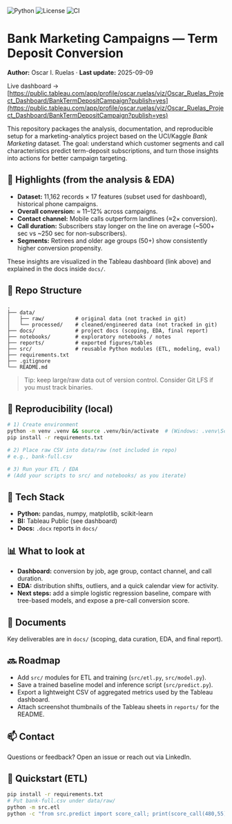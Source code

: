 ![Python](https://img.shields.io/badge/Python-3.11-informational)
![License](https://img.shields.io/badge/License-MIT-brightgreen)
![CI](![CI](https://img.shields.io/github/actions/workflow/status/<tu_usuario>/<tu_repo>/lint.yml?label=lint))

# Bank Marketing Campaigns — Term Deposit Conversion

**Author:** Oscar I. Ruelas · **Last update:** 2025-09-09

Live dashboard → [https://public.tableau.com/app/profile/oscar.ruelas/viz/Oscar_Ruelas_Project_Dashboard/BankTermDepositCampaign?publish=yes](https://public.tableau.com/app/profile/oscar.ruelas/viz/Oscar_Ruelas_Project_Dashboard/BankTermDepositCampaign?publish=yes)

This repository packages the analysis, documentation, and reproducible setup for a marketing-analytics project based on the UCI/Kaggle *Bank Marketing* dataset. The goal: understand which customer segments and call characteristics predict term-deposit subscriptions, and turn those insights into actions for better campaign targeting.

## 🔎 Highlights (from the analysis & EDA)
- **Dataset:** 11,162 records × 17 features (subset used for dashboard), historical phone campaigns.
- **Overall conversion:** ≈ 11–12% across campaigns.
- **Contact channel:** Mobile calls outperform landlines (≈2× conversion).
- **Call duration:** Subscribers stay longer on the line on average (~500+ sec vs ~250 sec for non-subscribers).
- **Segments:** Retirees and older age groups (50+) show consistently higher conversion propensity.

These insights are visualized in the Tableau dashboard (link above) and explained in the docs inside `docs/`.

## 📁 Repo Structure
```
.
├── data/
│   ├── raw/          # original data (not tracked in git)
│   └── processed/    # cleaned/engineered data (not tracked in git)
├── docs/             # project docs (scoping, EDA, final report)
├── notebooks/        # exploratory notebooks / notes
├── reports/          # exported figures/tables
├── src/              # reusable Python modules (ETL, modeling, eval)
├── requirements.txt
├── .gitignore
└── README.md
```

> Tip: keep large/raw data out of version control. Consider Git LFS if you must track binaries.

## 🧪 Reproducibility (local)
```bash
# 1) Create environment
python -m venv .venv && source .venv/bin/activate  # (Windows: .venv\Scripts\activate)
pip install -r requirements.txt

# 2) Place raw CSV into data/raw (not included in repo)
# e.g., bank-full.csv

# 3) Run your ETL / EDA
# (Add your scripts to src/ and notebooks/ as you iterate)
```

## 🧰 Tech Stack
- **Python:** pandas, numpy, matplotlib, scikit-learn
- **BI:** Tableau Public (see dashboard)
- **Docs:** `.docx` reports in `docs/`

## 📊 What to look at
- **Dashboard:** conversion by job, age group, contact channel, and call duration.
- **EDA:** distribution shifts, outliers, and a quick calendar view for activity.
- **Next steps:** add a simple logistic regression baseline, compare with tree-based models, and expose a pre-call conversion score.

## 📄 Documents
Key deliverables are in `docs/` (scoping, data curation, EDA, and final report).

## 🔜 Roadmap
- Add `src/` modules for ETL and training (`src/etl.py`, `src/model.py`).
- Save a trained baseline model and inference script (`src/predict.py`).
- Export a lightweight CSV of aggregated metrics used by the Tableau dashboard.
- Attach screenshot thumbnails of the Tableau sheets in `reports/` for the README.

## 📫 Contact
Questions or feedback? Open an issue or reach out via LinkedIn.


## 🚀 Quickstart (ETL)
```bash
pip install -r requirements.txt
# Put bank-full.csv under data/raw/
python -m src.etl
python -c "from src.predict import score_call; print(score_call(480,55))"
```
